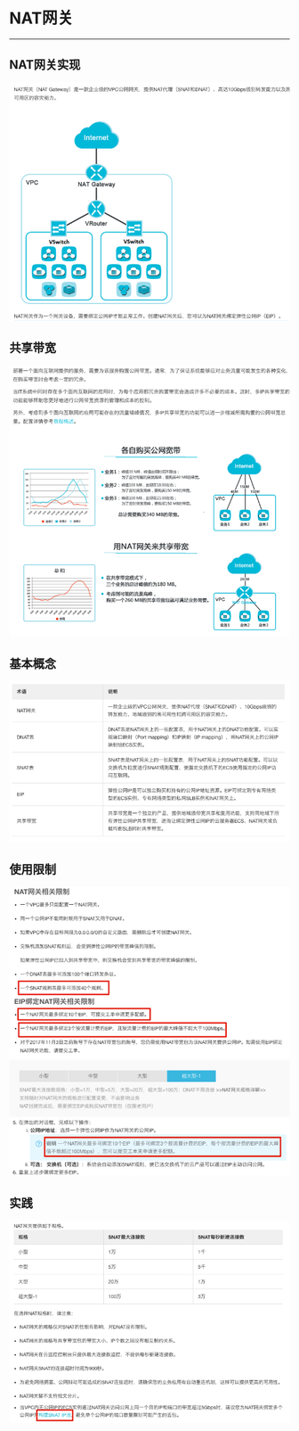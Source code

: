 # NAT网关
---
## NAT网关实现
![](/assets/NAT.jpg)

## 共享带宽
![](/assets/NAT-gongxiang.jpg)

## 基本概念
![](/assets/NAT-info.jpg)

## 使用限制
![](/assets/NAT-limit.jpg)
![](/assets/NAT-limit-1.jpg)
![](/assets/NAT-栗米条.jpg)

## 实践
![](/assets/NAT-Pool.jpg)